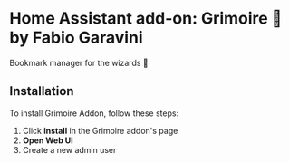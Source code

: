 # Home Assistant add-on: Grimoire 🧙 by Fabio Garavini

Bookmark manager for the wizards 🧙

## Installation

To install Grimoire Addon, follow these steps:

1. Click **install** in the Grimoire addon's page
1. **Open Web UI**
1. Create a new admin user

